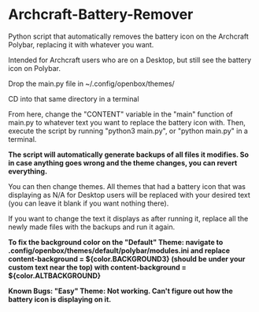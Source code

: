 # Archcraft-Battery-Remover
Python script that automatically removes the battery icon on the Archcraft Polybar, replacing it with whatever you want.

Intended for Archcraft users who are on a Desktop, but still see the battery icon on Polybar.

Drop the main.py file in ~/.config/openbox/themes/

CD into that same directory in a terminal

From here, change the "CONTENT" variable in the "main" function of main.py to whatever text you want to replace the battery icon with.
Then, execute the script by running "python3 main.py", or "python main.py" in a terminal.

**The script will automatically generate backups of all files it modifies. So in case anything goes wrong and the theme changes, you can revert everything.**

You can then change themes. All themes that had a battery icon that was displaying as N/A for Desktop users will be replaced with your desired text (you can leave it blank if you want nothing there).

If you want to change the text it displays as after running it, replace all the newly made files with the backups and run it again.

**To fix the background color on the "Default" Theme: navigate to .config/openbox/themes/default/polybar/modules.ini and replace content-background = ${color.BACKGROUND3} (should be under your custom text near the top) with content-background = ${color.ALTBACKGROUND}**

**Known Bugs: "Easy" Theme: Not working. Can't figure out how the battery icon is displaying on it.**
